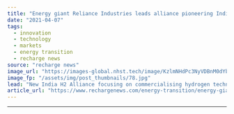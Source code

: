 ```yaml
---
title: "Energy giant Reliance Industries leads alliance pioneering Indian 'hydrogen valley'"
date: "2021-04-07"
tags: 
  - innovation
  - technology
  - markets
  - energy transition
  - recharge news
source: "recharge news"
image_url: "https://images-global.nhst.tech/image/KzlmNHdPc3NyVDBnM0dYbjdpaDRMbk1kVFZLV0FCY09DQUhKM1pKVktRbz0=/nhst/binary/f205b04ad92b493eeb88e7b05383a01b"
image_fp: "/assets/img/post_thumbnails/78.jpg"
lead: "New India H2 Alliance focusing on commercialising hydrogen technologies and systems to build net-zero economy in the rapidly developing country."
article_url: "https://www.rechargenews.com/energy-transition/energy-giant-reliance-industries-leads-alliance-pioneering-indian-hydrogen-valley/2-1-992312"
---
```


---
